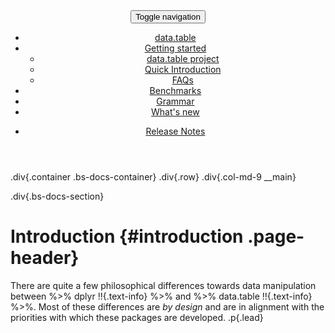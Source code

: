 <!-- DEFAULT HEADER- DO NOT TOUCH-->

<head>
<meta charset="utf-8">
<meta http-equiv="X-UA-Compatible" content="IE=edge">
<meta name="viewport" content="width=device-width, initial-scale=1">
<meta name="description" content="data.table, an R package for faster subset, grouping, assign, ordered joins and list columns in short and flexible syntax, for faster development.">
<meta name="keywords" content="R, data.table, dplyr, benchmark, big-data">
<meta name="author" content="Matt Dowle, Arun Srinivasan, other authors and contributors">
<title>data.table &middot; Grammar</title>
<link href="../css/bootstrap.css" rel="stylesheet" media="screen">
</head>

<body>

<!-- Master nav - DO NOT TOUCH-->
<header>
<div class="navbar-default">
<button class="navbar-toggle" type="button" data-toggle="collapse" data-target=".bs-navbar-collapse">
<span class="sr-only">Toggle navigation</span>
<span class="icon-bar"></span>
<span class="icon-bar"></span>
<span class="icon-bar"></span>
</button>
<nav class="collapse navbar-collapse bs-navbar-collapse" role="navigation">
<ul class="nav navbar-nav">
<li><a href="../"><span class="glyphicon glyphicon-home"></span> data.table</a>
<li class="dropdown">
<a class="dropdown-toggle" data-toggle="dropdown" href="#" id="docs"><span class="glyphicon glyphicon-pencil"></span> Getting started <span class="caret"></span></a>
<ul class="dropdown-menu" aria-labelledby="docs">
<li><a href="../about"><span class="glyphicon glyphicon-bookmark"></span> data.table project</a></li>
<li><a href="../intro"><span class="glyphicon glyphicon-file"></span> Quick Introduction</a></li>
<li><a href="../faq"><span class="glyphicon glyphicon-question-sign"></span> FAQs</a></li>
</ul>
</li>
<li><a href="../benchmarks/"><span class="glyphicon glyphicon-wrench"></span> Benchmarks</a></li>
<li class="active"><a href="./"><span class="glyphicon glyphicon-book"></span> Grammar</a></li>
<li><a href="../new/"><span class="glyphicon glyphicon-cog"></span> What's new</a></li>
</ul>
<ul class="nav navbar-nav navbar-right">
<li><a href="../notes/">Release Notes</a></li>
</ul>
</nav>
</div>
</header>

<!-- ACTUAL TEXT STARTS HERE -->
.div{.container .bs-docs-container}
.div{.row}
.div{.col-md-9 __main}

<!-- Grammar -->
.div{.bs-docs-section}

<!-- Introduction -->
# Introduction {#introduction .page-header}

There are quite a few philosophical differences towards data manipulation between %>% dplyr !!{.text-info} %>% and %>% data.table !!{.text-info} %>%. Most of these differences are *by design* and are in alignment with the priorities with which these packages are developed. .p{.lead}

</body>
